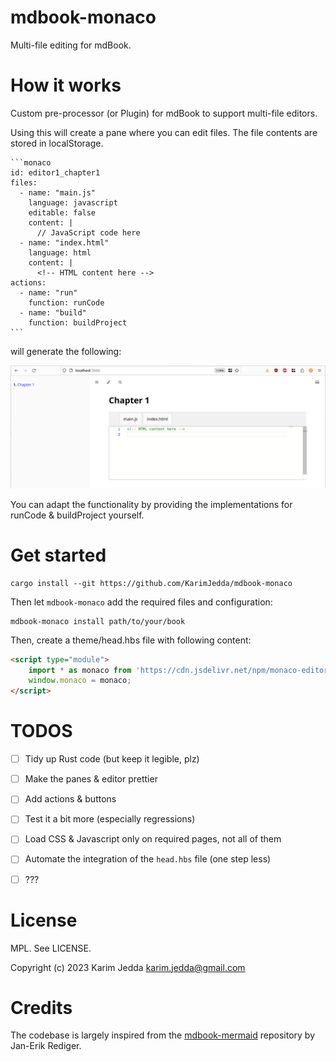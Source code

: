 # mdbook-monaco
Multi-file editing for mdBook. 

# How it works

Custom pre-processor (or Plugin) for mdBook to support multi-file editors. 

Using this will create a pane where you can edit files. The file contents are stored in localStorage. 

````
```monaco
id: editor1_chapter1
files:
  - name: "main.js"
    language: javascript
    editable: false
    content: |
      // JavaScript code here
  - name: "index.html"
    language: html
    content: |
      <!-- HTML content here -->
actions:
  - name: "run"
    function: runCode
  - name: "build"
    function: buildProject
```
````

will generate the following:

![Multi pane editor for mdBook](example.png)

You can adapt the functionality by providing the implementations for runCode & buildProject yourself. 

# Get started

```
cargo install --git https://github.com/KarimJedda/mdbook-monaco
```

Then let `mdbook-monaco` add the required files and configuration:

```
mdbook-monaco install path/to/your/book
```

Then, create a theme/head.hbs file with following content:

```html
<script type="module"> 
    import * as monaco from 'https://cdn.jsdelivr.net/npm/monaco-editor@0.44.0/+esm'
    window.monaco = monaco;
</script>
```

# TODOS

- [ ] Tidy up Rust code (but keep it legible, plz)
- [ ] Make the panes & editor prettier
- [ ] Add actions & buttons
- [ ] Test it a bit more (especially regressions)
- [ ] Load CSS & Javascript only on required pages, not all of them
- [ ] Automate the integration of the `head.hbs` file (one step less)
- [ ] ???


# License

MPL. See LICENSE.

Copyright (c) 2023 Karim Jedda karim.jedda@gmail.com

# Credits

The codebase is largely inspired from the [mdbook-mermaid](https://github.com/badboy/mdbook-mermaid/tree/main) repository by Jan-Erik Rediger. 
